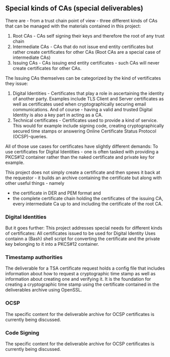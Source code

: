 ## Special kinds of CAs (special deliverables)

There are - from a trust chain point of view - three different kinds of CAs that can be 
managed with the materials contained in this project:
1. Root CAs - CAs self signing their keys and therefore the
root of any trust chain
2. Intermediate CAs - CAs that do not issue end entity certificates but
rather create certificates for other CAs (Root CAs are a
special case of intermediate CAs)
3. Issuing CAs - CAs issuing end entity certificates - such CAs will never
create certificates for other CAs.

The Issuing CAs themselves can be categorized by the kind of vertificates they issue:
1. Digital Identities - Certificates that play a role in ascertaining
the identity of another party. Examples include TLS Client and Server
certificates as well as certificates used when cryptographically 
securing email communications. And of course - having
a valid and trusted Digital Identity is also a key part
in acting as a CA.
2. Technical certificates - Certificates used to provide a kind of service.
This would for example include signing code, creating cryptographically 
secured time stamps or answering Online Certificate Status Protocol (OCSP)-queries.

All of those use cases for certificates have slightly different demands:
To use certificates for Digital Identities - one is often tasked with
providing a PKCS#12 container rather than the naked certificate and private key
for example.

This project does not simply create a certificate and then spews it
back at the requestor - it builds an archive containing the certificate
but along with other useful things - namely
* the certificate in DER and PEM format and
* the complete certificate chain holding the certificates
of the issuing CA, every intermediate Ca up to and including the 
certificate of the root CA.

### Digital Identities

But it goes further: This project addresses special needs
for different kinds of certificates: All certificates issued to be used 
for Digital Identity Uses containn a (Bash) shell script for
converting the certificate and the private key belonging to it 
into a PKCS#12 container.

### Timestamp authorities

The deliverable for a TSA certificate request holds a config file
that includes information about how to request a cryptographic time stamp 
as well as information about creating one and verifying it. 
It is the foundation for creating a cryptographic time stamp using 
the certificate contained in the deliverables archive using OpenSSL.

### OCSP 

The specific content for the deliverable archive for OCSP certificates
is currently being discussed.

### Code Signing

The specific content for the deliverable archive for OCSP certificates
is currently being discussed.